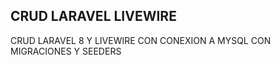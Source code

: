 ## CRUD LARAVEL LIVEWIRE

CRUD LARAVEL 8 Y LIVEWIRE CON CONEXION A MYSQL 
CON MIGRACIONES Y SEEDERS 
